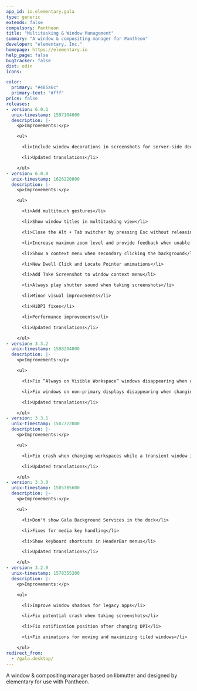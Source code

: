 ```yaml
---
app_id: io.elementary.gala
type: generic
extends: false
compulsory: Pantheon
title: "Multitasking & Window Management"
summary: "A window & compositing manager for Pantheon"
developer: "elementary, Inc."
homepage: https://elementary.io
help_page: false
bugtracker: false
dist: odin
icons:

color:
  primary: "#485a6c"
  primary-text: "#fff"
price: false
releases:
- version: 6.0.1
  unix-timestamp: 1597104000
  description: |-
    <p>Improvements:</p>

    <ul>

      <li>Include window decorations in screenshots for server-side decorated windows</li>

      <li>Updated translations</li>

    </ul>
- version: 6.0.0
  unix-timestamp: 1626220800
  description: |-
    <p>Improvements:</p>

    <ul>

      <li>Add multitouch gestures</li>

      <li>Show window titles in multitasking view</li>

      <li>Close the Alt + Tab switcher by pressing Esc without releasing Alt</li>

      <li>Increase maximum zoom level and provide feedback when unable to zoom</li>

      <li>Show a context menu when secondary clicking the background</li>

      <li>New Dwell Click and Locate Pointer animations</li>

      <li>Add Take Screenshot to window context menu</li>

      <li>Always play shutter sound when taking screenshots</li>

      <li>Minor visual improvements</li>

      <li>HiDPI fixes</li>

      <li>Performance improvements</li>

      <li>Updated translations</li>

    </ul>
- version: 3.3.2
  unix-timestamp: 1588204800
  description: |-
    <p>Improvements:</p>

    <ul>

      <li>Fix “Always on Visible Workspace” windows disappearing when changing workspaces</li>

      <li>Fix windows on non-primary displays disappearing when changing workspaces</li>

      <li>Updated translations</li>

    </ul>
- version: 3.3.1
  unix-timestamp: 1587772800
  description: |-
    <p>Improvements:</p>

    <ul>

      <li>Fix crash when changing workspaces while a transient window is opening</li>

      <li>Updated translations</li>

    </ul>
- version: 3.3.0
  unix-timestamp: 1585785600
  description: |-
    <p>Improvements:</p>

    <ul>

      <li>Don't show Gala Background Services in the dock</li>

      <li>Fixes for media key handling</li>

      <li>Show keyboard shortcuts in HeaderBar menus</li>

      <li>Updated translations</li>

    </ul>
- version: 3.2.0
  unix-timestamp: 1578355200
  description: |-
    <p>Improvements:</p>

    <ul>

      <li>Improve window shadows for legacy apps</li>

      <li>Fix potential crash when taking screenshots</li>

      <li>Fix notification position after changing DPI</li>

      <li>Fix animations for moving and maximizing tiled windows</li>

    </ul>
redirect_from:
  - /gala.desktop/
---
```


<p>A window &amp; compositing manager based on libmutter and designed by elementary for use with Pantheon.</p>